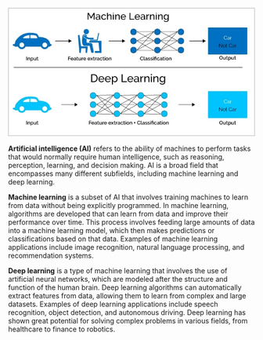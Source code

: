 ![ml-dl](./assets/ml-vs-dl.jpg)

**Artificial intelligence (AI)** refers to the ability of machines to perform tasks that would normally require human intelligence, such as reasoning, perception, learning, and decision making. AI is a broad field that encompasses many different subfields, including machine learning and deep learning.

**Machine learning** is a subset of AI that involves training machines to learn from data without being explicitly programmed. In machine learning, algorithms are developed that can learn from data and improve their performance over time. This process involves feeding large amounts of data into a machine learning model, which then makes predictions or classifications based on that data. Examples of machine learning applications include image recognition, natural language processing, and recommendation systems.

**Deep learning** is a type of machine learning that involves the use of artificial neural networks, which are modeled after the structure and function of the human brain. Deep learning algorithms can automatically extract features from data, allowing them to learn from complex and large datasets. Examples of deep learning applications include speech recognition, object detection, and autonomous driving. Deep learning has shown great potential for solving complex problems in various fields, from healthcare to finance to robotics.
